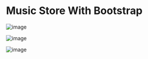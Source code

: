 # Music Store With Bootstrap

![image](https://user-images.githubusercontent.com/85889196/181917913-411cec78-831c-4ae5-aff6-a5c8a1f74213.png)


![image](https://user-images.githubusercontent.com/85889196/181917932-9a8d548f-0f70-4480-a041-e3fc468543ac.png)


![image](https://user-images.githubusercontent.com/85889196/181917945-7d3020e1-c6a5-4e62-9d87-c265bcfc3464.png)
